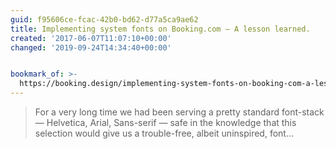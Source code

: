 ```yaml
---
guid: f95606ce-fcac-42b0-bd62-d77a5ca9ae62
title: Implementing system fonts on Booking.com — A lesson learned.
created: '2017-06-07T11:07:10+00:00'
changed: '2019-09-24T14:34:40+00:00'


bookmark_of: >-
  https://booking.design/implementing-system-fonts-on-booking-com-a-lesson-learned-bdc984df627f
---
```



<blockquote>For a very long time we had been serving a pretty standard font-stack — Helvetica, Arial, Sans-serif — safe in the knowledge that this selection would give us a trouble-free, albeit uninspired, font…</blockquote>

